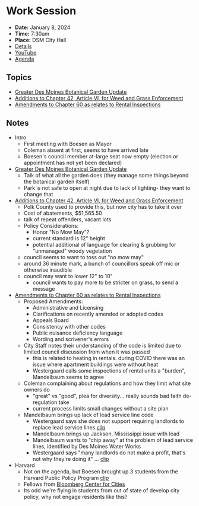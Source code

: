 # Work Session

- **Date:** January 8, 2024
- **Time:** 7:30am
- **Place:** DSM City Hall
- [Details](https://www.dsm.city/citycouncil_detail_T60_R2710.php)
- [YouTube](https://youtube.com/live/XtC63M7soM0?feature=share)
- [Agenda](https://councildocs.dsm.city/agendas/2024/20240108CouncilWorkSession.pdf)

## Topics

- [Greater Des Moines Botanical Garden Update](https://www.dsm.city/document_center/City%20Clerk/Work%20Sessions/2024/Botanical%20Garden%20City%20Council%20Presentation.pdf)
- [Additions to Chapter 42, Article VI, for Weed and Grass Enforcement](https://www.dsm.city/document_center/City%20Clerk/Work%20Sessions/2024/Weed%20and%20Grass%20Enforcement.pdf)
- [Amendments to Chapter 60 as relates to Rental Inspections](https://www.dsm.city/document_center/City%20Clerk/Work%20Sessions/2024/Rental%20Inspections%20Chapter%2060.pdf)

## Notes

- Intro
    - First meeting with Boesen as Mayor
    - Coleman absent at first, seems to have arrived late
    - Boesen's council member at-large seat now empty (election or appointment has not yet been declared)
- [Greater Des Moines Botanical Garden Update](https://www.dsm.city/document_center/City%20Clerk/Work%20Sessions/2024/Botanical%20Garden%20City%20Council%20Presentation.pdf)
    - Talk of what all the garden does (they manage some things beyond the botanical garden itself)
    - Park is not safe to open at night due to lack of lighting- they want to change that
- [Additions to Chapter 42, Article VI, for Weed and Grass Enforcement](https://www.dsm.city/document_center/City%20Clerk/Work%20Sessions/2024/Weed%20and%20Grass%20Enforcement.pdf)
    - Polk County used to provide this, but now city has to take it over
    - Cost of abatements, $51,565.50
    - talk of repeat offenders, vacant lots
    - Policy Considerations:
        - Honor "No Mow May"?
        - current standard is 12" height
        - potential additional of language for clearing & grubbing for "unmanaged" woody vegetation
    - council seems to want to toss out "no mow may"
    - around 36 minute mark, a bunch of councillors speak off mic or otherwise inaudible
    - council may want to lower 12" to 10"
        - council wants to pay more to be stricter on grass, to send a message
- [Amendments to Chapter 60 as relates to Rental Inspections](https://www.dsm.city/document_center/City%20Clerk/Work%20Sessions/2024/Rental%20Inspections%20Chapter%2060.pdf)
    - Proposed Amendments:
        - Administrative and Licensing
        - Clarifications on recently amended or adopted codes
        - Appeals Board
        - Consistency with other codes
        - Public nuisance deficiency language
        - Wording and scrivener's errors
    - City Staff notes their understanding of the code is limited due to limited council discussion from when it was passed
        - this is related to heating in rentals. during COVID there was an issue where apartment buildings were without heat
        - Westergaard calls some inspections of rental units a "burden", Mandelbaum seems to agree
    - Coleman complaining about regulations and how they limit what site owners do
        - "great" vs "good", plea for diversity... really sounds bad faith de-regulation take
        - current process limits small changes without a site plan
    - Mandelbaum brings up lack of lead service line code
        - Westergaard says she does not support requiring landlords to replace lead service lines [clip](https://youtu.be/XtC63M7soM0?t=5681)
        - Mandelbaum brings up Jackson, Mississippi issue with lead
        - Mandelbaum wants to "chip away" at the problem of lead service lines, identified by Des Moines Water Works
        - Westergaard says "many landlords do not make a profit, that's not why they're doing it" ... [clip](https://youtu.be/XtC63M7soM0?t=5973)
- Harvard
    - Not on the agenda, but Boesen brought up 3 students from the Harvard Public Policy Program [clip](https://youtu.be/XtC63M7soM0?t=6124)
    - Fellows from [Bloomberg Center for Cities](https://cities.harvard.edu/)
    - Its odd we're flying in students from out of state of develop city policy, why not engage residents like this?
